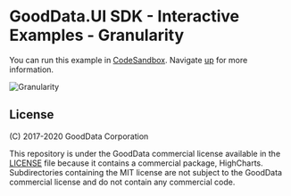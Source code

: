 # GoodData.UI SDK - Interactive Examples - Granularity

You can run this example in [CodeSandbox](https://codesandbox.io/s/github/gooddata/gooddata-ui-examples/tree/master/example-granularity?file=/src/App/index.js). Navigate [up](https://github.com/gooddata/gooddata-ui-examples) for more information.

![Granularity](/assets/example-localhost-granularity.png)

## License

(C) 2017-2020 GoodData Corporation

This repository is under the GoodData commercial license available in the [LICENSE](LICENSE) file because it contains a commercial package, HighCharts. Subdirectories containing the MIT license are not subject to the GoodData commercial license and do not contain any commercial code.
